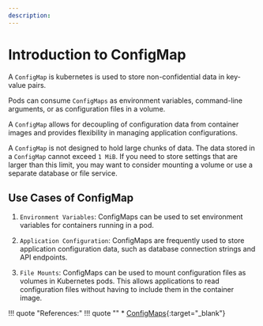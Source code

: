 ```yaml
---
description: 
---
```


# Introduction to ConfigMap

A `ConfigMap` is kubernetes is used to store non-confidential data in key-value pairs.

Pods can consume `ConfigMaps` as environment variables, command-line arguments, or as configuration files in a volume.

A `ConfigMap` allows for decoupling of configuration data from container images and provides flexibility in managing application configurations.

A `ConfigMap` is not designed to hold large chunks of data. The data stored in a `ConfigMap` cannot exceed `1 MiB`. If you need to store settings that are larger than this limit, you may want to consider mounting a volume or use a separate database or file service.


## Use Cases of ConfigMap

1. `Environment Variables`: ConfigMaps can be used to set environment variables for containers running in a pod.

2. `Application Configuration`: ConfigMaps are frequently used to store application configuration data, such as database connection strings and API endpoints.

3. `File Mounts`: ConfigMaps can be used to mount configuration files as volumes in Kubernetes pods. This allows applications to read configuration files without having to include them in the container image.


!!! quote "References:"
    !!! quote ""
        * [ConfigMaps]{:target="_blank"}


<!-- Hyperlinks -->
[ConfigMaps]: https://kubernetes.io/docs/concepts/configuration/configmap/
